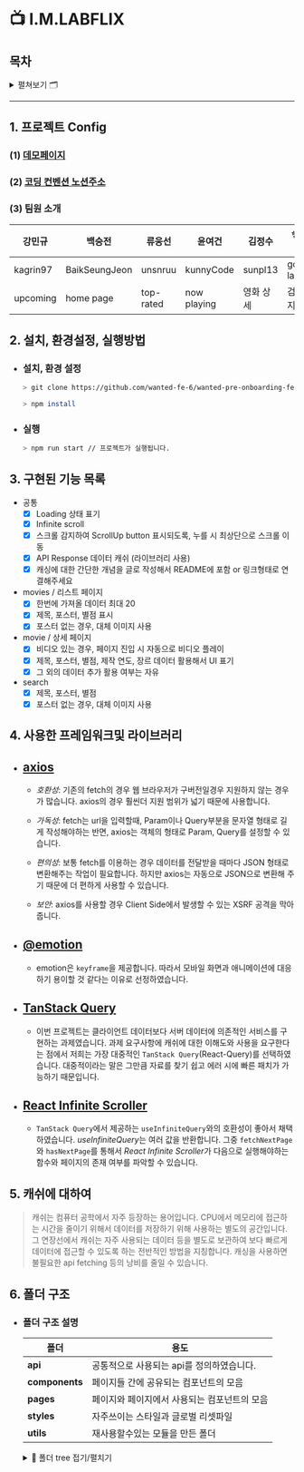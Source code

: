 # 📺 I.M.LABFLIX

## 목차

<details>
<summary>펼쳐보기 🗂</summary>

[1. 프로젝트 Config](#1-프로젝트-config)

- 데모페이지
- 코딩컨벤션
- 팀원 소개

[2. 설치, 환경설정, 실행방법](#2-설치-환경설정-실행방법)

- 설치, 환경 설정
- 실행

[3. 구현된 기능 목록](#3-구현된-기능-목록)

- 공통
- movies / 리스트 페이지
- movies / 상세 페이지
- search

[4. 사용한 프레임워크및 라이브러리](#4-사용한-프레임워크및-라이브러리)

[5. 캐쉬에 대하여](#5-캐쉬에-대하여)

[6. 폴더 구조](#6-폴더-구조)

- 폴더 구조 설명
- 폴더 구조 tree
</details>

---

## 1. 프로젝트 Config

### (1) [데모페이지](https://wanted-pre-onboarding-fe-6-2-1-ntnevqp94-preonboardfe1.vercel.app/)

### (2) [코딩 컨벤션 노션주소](https://instinctive-moustache-aba.notion.site/WPO-FE-6-1-Coding-Convention-6a0123a0196343ea88c8434a3c157812#d00f53fad5c545a4b1e2aba7f6c62f31)

### (3) 팀원 소개

| 강민규   | 백승전        | 류웅선    | 윤여건      | 김정수    | ✨최홍규 (팀장) |
| -------- | ------------- | --------- | ----------- | --------- | --------------- |
| kagrin97 | BaikSeungJeon | unsnruu   | kunnyCode   | sunpl13   | gomgun-lab      |
| upcoming | home page     | top-rated | now playing | 영화 상세 | 검색 페이지     |

## 2. 설치, 환경설정, 실행방법

- ### 설치, 환경 설정

  ```bash
  > git clone https://github.com/wanted-fe-6/wanted-pre-onboarding-fe-6-2-1.git

  > npm install
  ```

- ### 실행

  ```bash
  > npm run start // 프로젝트가 실행됩니다.
  ```

## 3. 구현된 기능 목록

- 공통
  - [x] Loading 상태 표기
  - [x] Infinite scroll
  - [x] 스크롤 감지하여 ScrollUp button 표시되도록, 누를 시 최상단으로 스크롤 이동
  - [x] API Response 데이터 캐쉬 (라이브러리 사용)
  - [x] 캐싱에 대한 간단한 개념을 글로 작성해서 README에 포함 or 링크형태로 연결해주세요
- movies / 리스트 페이지
  - [x] 한번에 가져올 데이터 최대 20
  - [x] 제목, 포스터, 별점 표시
  - [x] 포스터 없는 경우, 대체 이미지 사용
- movie / 상세 페이지
  - [x] 비디오 있는 경우, 페이지 진입 시 자동으로 비디오 플레이
  - [x] 제목, 포스터, 별점, 제작 연도, 장르 데이터 활용해서 UI 표기
  - [x] 그 외의 데이터 추가 활용 여부는 자유
- search
  - [x] 제목, 포스터, 별점
  - [x] 포스터 없는 경우, 대체 이미지 사용

## 4. 사용한 프레임워크및 라이브러리

- ## [axios](https://axios-http.com/)

  - _호환성_: 기존의 fetch의 경우 웹 브라우저가 구버전일경우 지원하지 않는 경우가 많습니다. axios의 경우 훨씬더 지원 범위가 넓기 때문에 사용합니다.

  - _가독성_: fetch는 url을 입력할때, Param이나 Query부분을 문자열 형태로 길게 작성해야하는 반면, axios는 객체의 형태로 Param, Query를 설정할 수 있습니다.

  - _편의성_: 보통 fetch를 이용하는 경우 데이터를 전달받을 때마다 JSON 형태로 변환해주는 작업이 필요합니다. 하지만 axios는 자동으로 JSON으로 변환해 주기 때문에 더 편하게 사용할 수 있습니다.

  - _보안_: axios를 사용할 경우 Client Side에서 발생할 수 있는 XSRF 공격을 막아줍니다.

- ## [@emotion](https://emotion.sh/docs/introduction)

  - emotion은 `keyframe`을 제공합니다. 따라서 모바일 화면과 애니메이션에 대응하기 용이할 것 같다는 이유로 선정하였습니다.

- ## [TanStack Query](https://tanstack.com/query/v4/?from=reactQueryV3&original=https://react-query-v3.tanstack.com/)

  - 이번 프로젝트는 클라이언트 데이터보다 서버 데이터에 의존적인 서비스를 구현하는 과제였습니다. 과제 요구사항에 캐쉬에 대한 이해도와 사용을 요구한다는 점에서 저희는 가장 대중적인 `TanStack Query`(React-Query)를 선택하였습니다. 대중적이라는 말은 그만큼 자료를 찾기 쉽고 에러 시에 빠른 패치가 가능하기 때문입니다.

- ## [React Infinite Scroller](https://github.com/danbovey/react-infinite-scroller)
  - `TanStack Query`에서 제공하는 `useInfiniteQuery`와의 호환성이 좋아서 채택하였습니다. *useInfiniteQuery*는 여러 값을 반환합니다. 그중 `fetchNextPage`와 `hasNextPage`를 통해서 *React Infinite Scroller*가 다음으로 실행해야하는 함수와 페이지의 존재 여부를 파악할 수 있습니다.

## 5. 캐쉬에 대하여

> 캐쉬는 컴퓨터 공학에서 자주 등장하는 용어입니다. CPU에서 메모리에 접근하는 시간을 줄이기 위해서 데이터를 저장하기 위해 사용하는 별도의 공간입니다. 그 연장선에서 캐쉬는 자주 사용되는 데이터 등을 별도로 보관하여 보다 빠르게 데이터에 접근할 수 있도록 하는 전반적인 방법을 지칭합니다. 캐싱을 사용하면 불필요한 api fetching 등의 낭비를 줄일 수 있습니다.

## 6. 폴더 구조

- ### 폴더 구조 설명

  | 폴더           | 용도                                         |
  | -------------- | -------------------------------------------- |
  | **api**        | 공통적으로 사용되는 api를 정의하였습니다.    |
  | **components** | 페이지들 간에 공유되는 컴포넌트의 모음       |
  | **pages**      | 페이지와 페이지에서 사용되는 컴포넌트의 모음 |
  | **styles**     | 자주쓰이는 스타일과 글로벌 리셋파일          |
  | **utils**      | 재사용할수있는 모듈을 만든 폴더              |

    <details>
    <summary>🎄 폴더 tree 접기/펼치기</summary>
    <pre>
  ├── App.jsx
  ├── api
  │   ├── api.js
  │   ├── movie.js
  │   └── search.js
  ├── components
  │   ├── Footer.jsx
  │   ├── Header.jsx
  │   ├── ScrollTop.jsx
  │   ├── Skeleton.jsx
  │   └── common
  │       ├── Loader.jsx
  │       ├── MovieAdvancedCard.jsx
  │       ├── MovieCard.jsx
  │       └── Starts.jsx
  ├── hooks
  │   └── useRequest.js
  ├── index.css
  ├── index.js
  ├── pages
  │   ├── Detail
  │   │   └── Detail.jsx
  │   ├── List
  │   │   └── List.jsx
  │   ├── Now_playing
  │   │   └── Now_playing.jsx
  │   ├── Search
  │   │   ├── Search.jsx
  │   │   ├── components
  │   │   │   ├── ResultItem.jsx
  │   │   │   ├── ResultList.jsx
  │   │   │   ├── ResultSummary.jsx
  │   │   │   ├── SearchBar.jsx
  │   │   │   ├── SearchBarDetail.jsx
  │   │   │   └── SearchBarDetailList.jsx
  │   │   └── hooks
  │   │       ├── useAutoComplete.js
  │   │       └── useSearch.js
  │   ├── TopRated
  │   │   └── TopRated.jsx
  │   └── Upcoming
  │       └── Upcoming.jsx
  ├── styles
  │   ├── common.js
  │   └── reset.jsx
  └── util
      ├── debounce.js
      ├── getPoster.js
      └── querykey.js
  </pre>
  </details>
